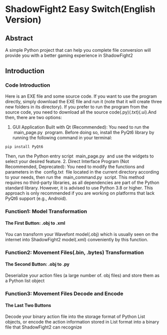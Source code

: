 # ShadowFight2 Easy Switch(English Version)
## Abstract
  A simple Python project that can help you complete file conversion will provide you with a better gaming experience in ShadowFight2
## Introduction
### Code Introduction
  Here is an EXE file and some source code. If you want to use the program directly, simply download the EXE file and run it (note that it will create three new folders in its directory). 
  If you prefer to run the program from the source code, you need to download all the source code(.py)(.txt)(.ui).And then, there are two options:
  1. GUI Application Built with Qt (Recommended): You need to run the  main_page.py  program. Before doing so, install the PyQt6 library by running the following command in your terminal:
```
pip install PyQt6
```
Then, run the Python entry script  main_page.py  and use the widgets to select your desired feature.
  2. Direct Interface Program (Not Recommended, Deprecated): You need to modify the functions and parameters in the  config.txt  file located in the current directory according to your needs, then run the  main_command.py  script. This method requires no third-party libraries, as all dependencies are part of the Python standard library. However, it is advised to use Python 3.8 or higher. This approach is only recommended if you are working on platforms that lack PyQt6 support (e.g., Android).
### Function1: Model Transformation
#### The First Button: .obj to .xml
  You can transform your Wavefont model(.obj) which is usually seen on the internet into ShadowFight2 model(.xml) conveniently by this function.
### Function2: Movement Files(.bin, .bytes) Transformation
#### The Second Button: .obj to .py
  Deserialize your action files (a large number of. obj files) and store them as a Python list object
### Function3: Movement Files Decode and Encode
#### The Last Two Buttons
  Decode your binary action file into the storage format of Python List objects, or encode the action information stored in List format into a binary file that ShadowFight2 can recognize